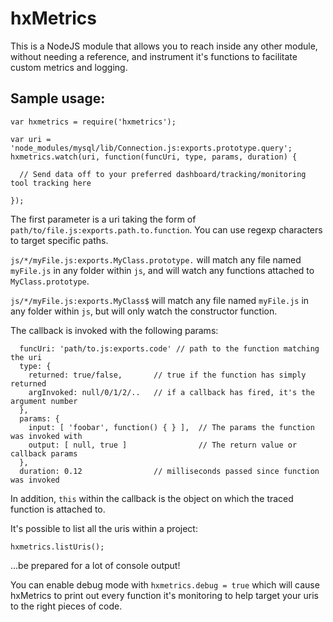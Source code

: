 # hxMetrics

This is a NodeJS module that allows you to reach inside any other module, without needing a reference, and instrument it's functions to facilitate custom metrics and logging.


## Sample usage:
```
var hxmetrics = require('hxmetrics');

var uri = 'node_modules/mysql/lib/Connection.js:exports.prototype.query';
hxmetrics.watch(uri, function(funcUri, type, params, duration) {

  // Send data off to your preferred dashboard/tracking/monitoring tool tracking here

});
```

The first parameter is a uri taking the form of `path/to/file.js:exports.path.to.function`. You can use regexp characters to target specific paths.

`js/*/myFile.js:exports.MyClass.prototype.` will match any file named `myFile.js` in any folder within `js`, and will watch any functions attached to `MyClass.prototype`.

`js/*/myFile.js:exports.MyClass$` will match any file named `myFile.js` in any folder within `js`, but will only watch the constructor function.


The callback is invoked with the following params:
```
  funcUri: 'path/to.js:exports.code' // path to the function matching the uri
  type: {
    returned: true/false,       // true if the function has simply returned
    argInvoked: null/0/1/2/..   // if a callback has fired, it's the argument number
  },
  params: {
    input: [ 'foobar', function() { } ],  // The params the function was invoked with
    output: [ null, true ]                // The return value or callback params
  },
  duration: 0.12                // milliseconds passed since function was invoked
```
In addition, `this` within the callback is the object on which the traced function is attached to.

It's possible to list all the uris within a project:
```
hxmetrics.listUris();
```
...be prepared for a lot of console output!

You can enable debug mode with `hxmetrics.debug = true` which will cause hxMetrics to print out every function it's monitoring to help target your uris to the right pieces of code.

